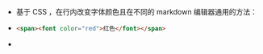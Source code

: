 - 基于 CSS ，在行内改变字体颜色且在不同的 markdown 编辑器通用的方法：
- ```HTML
  <span><font color="red">红色</font></span>
  ```
-